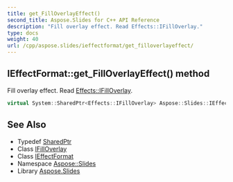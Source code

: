 ```yaml
---
title: get_FillOverlayEffect()
second_title: Aspose.Slides for C++ API Reference
description: "Fill overlay effect. Read Effects::IFillOverlay."
type: docs
weight: 40
url: /cpp/aspose.slides/ieffectformat/get_filloverlayeffect/
---
```

## IEffectFormat::get_FillOverlayEffect() method


Fill overlay effect. Read [Effects::IFillOverlay](../../../aspose.slides.effects/ifilloverlay/).

```cpp
virtual System::SharedPtr<Effects::IFillOverlay> Aspose::Slides::IEffectFormat::get_FillOverlayEffect()=0
```

## See Also

* Typedef [SharedPtr](../../system/sharedptr/)
* Class [IFillOverlay](../../aspose.slides.effects/ifilloverlay/)
* Class [IEffectFormat](./)
* Namespace [Aspose::Slides](../)
* Library [Aspose.Slides](../../)